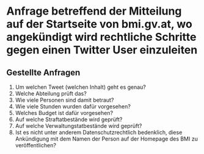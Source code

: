 # Anfrage betreffend der Mitteilung auf der Startseite von bmi.gv.at, wo angekündigt wird rechtliche Schritte gegen einen Twitter User einzuleiten
## Gestellte Anfragen
1. Um welchen Tweet (welchen Inhalt) geht es genau?
2. Welche Abteilung prüft das?
3. Wie viele Personen sind damit betraut?
4. Wie viele Stunden wurden dafür vorgesehen?
5. Welches Budget ist dafür vorgesehen?
6. Auf welche Straftatbestände wird geprüft?
7. Auf welche Verwaltungstatbestände wird geprüft?
8. Ist es nicht unter anderem Datenschutzrechtlich bedenklich, diese Ankündigung mit dem Namen der Person auf der Homepage des BMI zu veröffentlichen?
